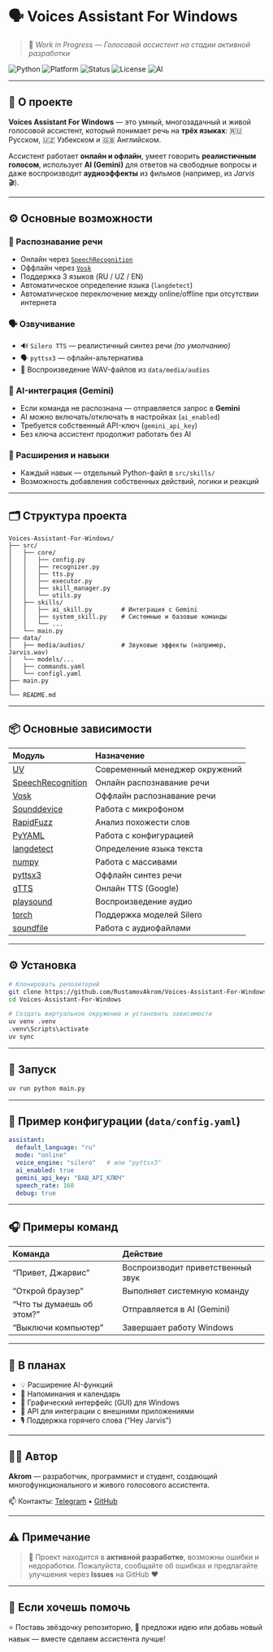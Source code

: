 # 🗣️ Voices Assistant For Windows

> 🚧 *Work in Progress — Голосовой ассистент на стадии активной разработки*

![Python](https://img.shields.io/badge/Python-3.10%2B-blue?logo=python)
![Platform](https://img.shields.io/badge/Platform-Windows-0078D6?logo=windows)
![Status](https://img.shields.io/badge/Status-Active_Development-orange)
![License](https://img.shields.io/badge/License-MIT-green)
![AI](https://img.shields.io/badge/AI-Gemini_Integration-blueviolet?logo=google)

---

## 🌟 О проекте

**Voices Assistant For Windows** — это умный, многозадачный и живой голосовой ассистент,
который понимает речь на **трёх языках**: 🇷🇺 Русском, 🇺🇿 Узбекском и 🇬🇧 Английском.

Ассистент работает **онлайн и офлайн**,
умеет говорить **реалистичным голосом**,
использует **AI (Gemini)** для ответов на свободные вопросы
и даже воспроизводит **аудиоэффекты** из фильмов (например, из *Jarvis* 🎬).

---

## ⚙️ Основные возможности

### 🧠 Распознавание речи

* Онлайн через [`SpeechRecognition`](https://pypi.org/project/SpeechRecognition/)
* Оффлайн через [`Vosk`](https://pypi.org/project/vosk/)
* Поддержка 3 языков (RU / UZ / EN)
* Автоматическое определение языка (`langdetect`)
* Автоматическое переключение между online/offline при отсутствии интернета

### 🗣️ Озвучивание

* 🔊 `Silero TTS` — реалистичный синтез речи *(по умолчанию)*
* 🗣️ `pyttsx3` — офлайн-альтернатива
* 🎵 Воспроизведение WAV-файлов из `data/media/audios`

### 🤖 AI-интеграция (Gemini)

* Если команда не распознана — отправляется запрос в **Gemini**
* AI можно включать/отключать в настройках (`ai_enabled`)
* Требуется собственный API-ключ (`gemini_api_key`)
* Без ключа ассистент продолжит работать без AI

### 🧩 Расширения и навыки

* Каждый навык — отдельный Python-файл в `src/skills/`
* Возможность добавления собственных действий, логики и реакций

---

## 🗂️ Структура проекта

```
Voices-Assistant-For-Windows/
├── src/
│   ├── core/
│   │   ├── config.py
│   │   ├── recognizer.py
│   │   ├── tts.py
│   │   ├── executor.py
│   │   ├── skill_manager.py
│   │   └── utils.py
│   ├── skills/
│   │   ├── ai_skill.py        # Интеграция с Gemini
│   │   ├── system_skill.py    # Системные и базовые команды
│   │   └── ...
│   └── main.py
├── data/
│   ├── media/audios/          # Звуковые эффекты (например, Jarvis.wav)
│   └── models/...
│   ├── commands.yaml
│   └── configl.yaml
├── main.py
│
└── README.md
```

---

## 📦 Основные зависимости

| Модуль                                                           | Назначение                     |
| :--------------------------------------------------------------- | :----------------------------- |
| [UV](https://docs.astral.sh/uv/)                                 | Современный менеджер окружений |
| [SpeechRecognition](https://pypi.org/project/SpeechRecognition/) | Онлайн распознавание речи      |
| [Vosk](https://pypi.org/project/vosk/)                           | Оффлайн распознавание речи     |
| [Sounddevice](https://pypi.org/project/sounddevice/)             | Работа с микрофоном            |
| [RapidFuzz](https://pypi.org/project/RapidFuzz/)                 | Анализ похожести слов          |
| [PyYAML](https://pypi.org/project/PyYAML/)                       | Работа с конфигурацией         |
| [langdetect](https://pypi.org/project/langdetect/)               | Определение языка текста       |
| [numpy](https://pypi.org/project/numpy/)                         | Работа с массивами             |
| [pyttsx3](https://pypi.org/project/pyttsx3/)                     | Оффлайн синтез речи            |
| [gTTS](https://pypi.org/project/gTTS/)                           | Онлайн TTS (Google)            |
| [playsound](https://pypi.org/project/playsound/)                 | Воспроизведение аудио          |
| [torch](https://pypi.org/project/torch/)                         | Поддержка моделей Silero       |
| [soundfile](https://pypi.org/project/soundfile/)                 | Работа с аудиофайлами          |

---

## ⚙️ Установка

```bash
# Клонировать репозиторий
git clone https://github.com/RustamovAkrom/Voices-Assistant-For-Windows.git
cd Voices-Assistant-For-Windows

# Создать виртуальное окружение и установить зависимости
uv venv .venv
.venv\Scripts\activate
uv sync
```

---

## 🧪 Запуск

```bash
uv run python main.py
```

---

## 🧰 Пример конфигурации (`data/config.yaml`)

```yaml
assistant:
  default_language: "ru"
  mode: "online"
  voice_engine: "silero"   # или "pyttsx3"
  ai_enabled: true
  gemini_api_key: "ВАШ_API_КЛЮЧ"
  speech_rate: 160
  debug: true
```

---

## 🎧 Примеры команд

| Команда                   | Действие                          |
| :------------------------ | :-------------------------------- |
| “Привет, Джарвис”         | Воспроизводит приветственный звук |
| “Открой браузер”          | Выполняет системную команду       |
| “Что ты думаешь об этом?” | Отправляется в AI (Gemini)        |
| “Выключи компьютер”       | Завершает работу Windows          |

---

## 🔮 В планах

* 💡 Расширение AI-функций
* 📅 Напоминания и календарь
* 🎨 Графический интерфейс (GUI) для Windows
* 🔌 API для интеграции с внешними приложениями
* 🎙️ Поддержка горячего слова (“Hey Jarvis”)

---

## 👨‍💻 Автор

**Akrom** — разработчик, программист и студент,
создающий многофункционального и живого голосового ассистента.

📫 Контакты: [Telegram](https://t.me/Akrom_Rustamov) • [GitHub](https://github.com/RustamovAkrom)

---

## ⚠️ Примечание

> 🧪 Проект находится в **активной разработке**, возможны ошибки и недоработки.
> Пожалуйста, сообщайте об ошибках и предлагайте улучшения через **Issues** на GitHub ❤️

---

## 💬 Если хочешь помочь

⭐ Поставь звёздочку репозиторию,
💬 предложи идею или добавь новый навык —
вместе сделаем ассистента лучше!


 <!-- - [UV](https://docs.astral.sh/uv/) - Modern virtual environment
 - [SpeechRecognition](https://pypi.org/project/SpeechRecognition/) - Online speach recognition
 - [Vosk](https://pypi.org/project/vosk/) - Offline speach recognition
 - [Sounddevice](https://pypi.org/project/sounddevice/) - For audio
 - [RapidFuzz](https://pypi.org/project/RapidFuzz/) - For checking words
 - [PyYAML](https://pypi.org/project/PyYAML/) - For load .yaml files
 - [langdetect](https://pypi.org/project/langdetect/) - For text language detection
 - [numpy](https://pypi.org/project/numpy/) - For array 
 - [pyttsx3](https://pypi.org/project/pyttsx3/) - For local text to speach
 - [gTTS](https://pypi.org/project/gTTS/) - gTTS (Google Text-to-Speech)
 - [playsound](https://pypi.org/project/playsound/) -  For playing sounds
 - [torch](https://pypi.org/project/torch/) - Tensor computation (like NumPy) with strong GPU acceleration
 - [soundfile](https://pypi.org/project/soundfile/) - For playing audio files -->
